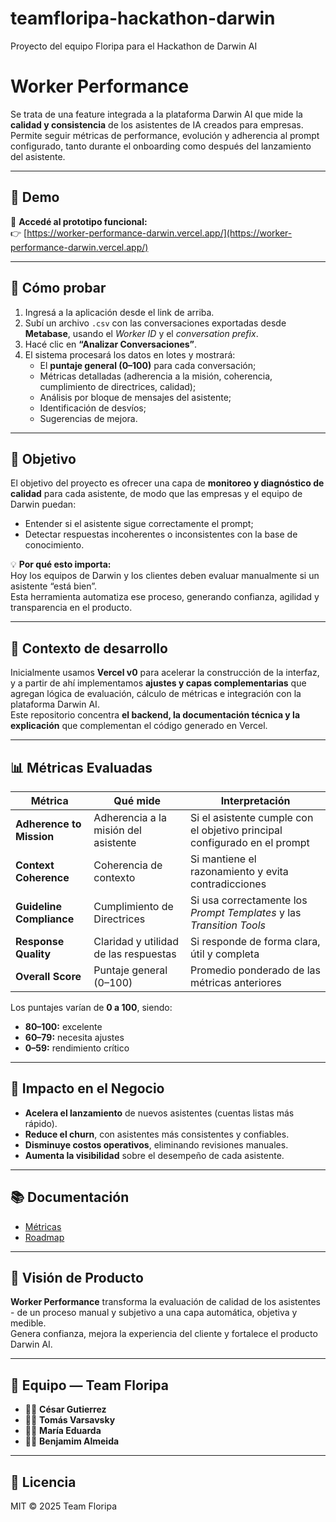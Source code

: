 # teamfloripa-hackathon-darwin
Proyecto del equipo Floripa para el Hackathon de Darwin AI

# Worker Performance

Se trata de una feature integrada a la plataforma Darwin AI que mide la **calidad y consistencia** de los asistentes de IA creados para empresas.  
Permite seguir métricas de performance, evolución y adherencia al prompt configurado, tanto durante el onboarding como después del lanzamiento del asistente.

---

## 🚀 Demo

🔗 **Accedé al prototipo funcional:**  
👉 [https://worker-performance-darwin.vercel.app/](https://worker-performance-darwin.vercel.app/)

---

## 🧪 Cómo probar

1. Ingresá a la aplicación desde el link de arriba.  
2. Subí un archivo `.csv` con las conversaciones exportadas desde **Metabase**, usando el *Worker ID* y el *conversation prefix*.  
3. Hacé clic en **“Analizar Conversaciones”**.  
4. El sistema procesará los datos en lotes y mostrará:
   - El **puntaje general (0–100)** para cada conversación;  
   - Métricas detalladas (adherencia a la misión, coherencia, cumplimiento de directrices, calidad);  
   - Análisis por bloque de mensajes del asistente;  
   - Identificación de desvíos;  
   - Sugerencias de mejora.

---

## 🎯 Objetivo

El objetivo del proyecto es ofrecer una capa de **monitoreo y diagnóstico de calidad** para cada asistente, de modo que las empresas y el equipo de Darwin puedan:

- Entender si el asistente sigue correctamente el prompt;  
- Detectar respuestas incoherentes o inconsistentes con la base de conocimiento.  

💡 **Por qué esto importa:**  
Hoy los equipos de Darwin y los clientes deben evaluar manualmente si un asistente “está bien”.  
Esta herramienta automatiza ese proceso, generando confianza, agilidad y transparencia en el producto.

---

## 🧩 Contexto de desarrollo

Inicialmente usamos **Vercel v0** para acelerar la construcción de la interfaz, y a partir de ahí implementamos **ajustes y capas complementarias** que agregan lógica de evaluación, cálculo de métricas e integración con la plataforma Darwin AI.  
Este repositorio concentra **el backend, la documentación técnica y la explicación** que complementan el código generado en Vercel.

---

## 📊 Métricas Evaluadas

| Métrica | Qué mide | Interpretación |
|----------|-----------|----------------|
| **Adherence to Mission** | Adherencia a la misión del asistente | Si el asistente cumple con el objetivo principal configurado en el prompt |
| **Context Coherence** | Coherencia de contexto | Si mantiene el razonamiento y evita contradicciones |
| **Guideline Compliance** | Cumplimiento de Directrices | Si usa correctamente los *Prompt Templates* y las *Transition Tools* |
| **Response Quality** | Claridad y utilidad de las respuestas | Si responde de forma clara, útil y completa |
| **Overall Score** | Puntaje general (0–100) | Promedio ponderado de las métricas anteriores |

Los puntajes varían de **0 a 100**, siendo:
- **80–100:** excelente  
- **60–79:** necesita ajustes  
- **0–59:** rendimiento crítico  

---

## 💸 Impacto en el Negocio

- **Acelera el lanzamiento** de nuevos asistentes (cuentas listas más rápido).  
- **Reduce el churn**, con asistentes más consistentes y confiables.  
- **Disminuye costos operativos**, eliminando revisiones manuales.  
- **Aumenta la visibilidad** sobre el desempeño de cada asistente.

---

## 📚 Documentación

- [Métricas](docs/metrics_definition.md)  
- [Roadmap](docs/roadmap.md)

---

## 🧠 Visión de Producto

**Worker Performance** transforma la evaluación de calidad de los asistentes - de un proceso manual y subjetivo a una capa automática, objetiva y medible.  
Genera confianza, mejora la experiencia del cliente y fortalece el producto Darwin AI.

---

## 👥 Equipo — Team Floripa

- 🧑‍💻 **César Gutierrez**  
- 🧑‍💻 **Tomás Varsavsky**  
- 👩‍💻 **María Eduarda**  
- 🧑‍💻 **Benjamim Almeida**

---

## 📄 Licencia

MIT © 2025 Team Floripa
